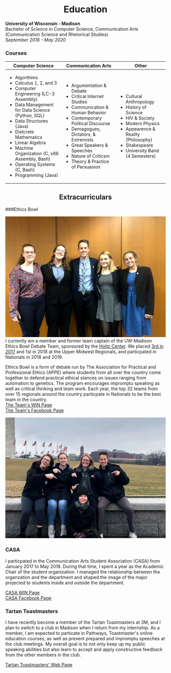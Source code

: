 <h1 style="text-align:center">Education</h1>


__University of Wisconsin - Madison__  
Bachelor of Science in Computer Science, Communication Arts (Communication Science and Rhetorical Studies)  
_September 2016 - May 2020_



### Courses


| Computer Science | Communication Arts | Other |
|------------------|--------------------|-------|
| <ul> <li>Algorthims</li> <li>Calculus 1, 2, and 3</li> <li>Computer Engineering (LC-3 Assembly)</li> <li>Data Management for Data Science (Python, SQL)</li> <li>Data Structures (Java) <li>Distcrete Mathematics</li> <li>Linear Algebra</li> <li>Machine Organization (C, x86 Assembly, Bash)</li> <li>Operating Systems (C, Bash)</li> <li>Programming (Java)</li> </ul> |<ul> <li>Argumentation & Debate</li> <li>Critical Internet Studies</li> <li>Communication & Human Behavior</li> <li>Contemporary Political Discourse</li> <li> Demagogues, Dictators, & Extremists</li> <li>Great Speakers & Speeches</li> <li>Nature of Criticsm</li> <li>Theory & Practice of Persuasion</li> </ul>|<ul> <li>Cultural Anthropology</li> <li>History of Science</li> <li>HIV & Society</li> <li>Modern Physics</li> <li>Appearence & Reality (Philosophy)</li> <li>Shakespeare</li> <li>University Band (4 Semesters)</li> </ul>       |

<h2 style ="text-align:center">Extracurriculars</h2>

###Ethics Bowl

![Our team](img/theteamregionals.jpg)
I currently am a member and former team captain of the UW-Madison Ethics Bowl Debate Team, sponsored by the [Holtz Center](https://sts.wisc.edu/2018/09/04/holtz-center-sponsors-uw-madison-ethics-bowl-team/). We placed [3rd in 2017](https://sts.wisc.edu/2017/12/05/uw-madison-ethics-bowl-team-headed-to-nationals-in-march/) and 1st in 2018 at the Upper Midwest Regionals, and particpated in Nationals in 2018 and 2019.

 
Ethics Bowl is a form of debate run by The Association for Practical and Professional Ethics (APPE) where students from all over the country come together to defend practical ethical stances on issues ranging from automation to genetics. The program encourages impromptu speaking as well as critical thinking and team work. Each year, the top 32 teams from over 15 regionals around the country particpate in Nationals to be the best team in the country.  
[The Team's WIN Page](https://win.wisc.edu/organization/e-bowl)  
[The Team's Facebook Page](https://www.facebook.com/groups/1867389600177091/)

![The team](img/theteam.jpg)


### CASA
I particpated in the Communication Arts Student Association (CASA) from January 2017 to May 2018. During that time, I spent a year as the Academic Chair of the student organization. I managed the relationship between the organzation and the department and shaped the image of the major projected to students inside and outside the department.  

[CASA WIN Page](https://win.wisc.edu/organization/casa)  
[CASA Facebook Page](https://www.facebook.com/CASAUW/)


### Tartan Toastmasters 

I have recently become a member of the Tartan Toastmasters at 3M, and I plan to switch to a club in Madison when I return from my internship. As a member, I am expected to particate in Pathways, Toastmaster's online education courses, as well as present prepared and impromptu speeches at the club meetings. My overall goal is to not only keep up my public speaking abilities but also learn to accept and apply constructive feedback from the other members in the club. 


[Tartan Toastmasters' Web Page](https://162.toastmastersclubs.org/)


